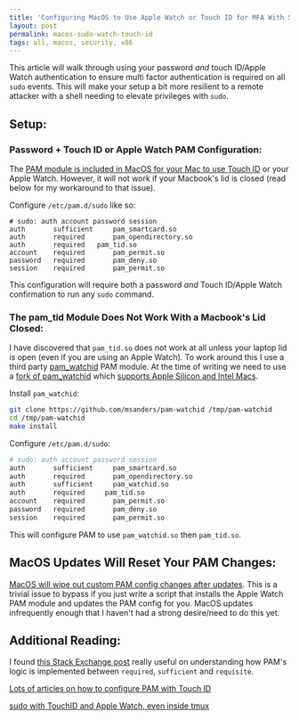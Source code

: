 ```yaml
---
title: 'Configuring MacOS to Use Apple Watch or Touch ID for MFA With Sudo'
layout: post
permalink: macos-sudo-watch-touch-id
tags: all, macos, security, x86
---
```



This article will walk through using your password _and_ touch ID/Apple Watch authentication to ensure multi factor authentication is required on all `sudo` events. This will make your setup a bit more resilient to a remote attacker with a shell needing to elevate privileges with `sudo`.

## Setup:

### Password + Touch ID or Apple Watch PAM Configuration:

The [PAM module is included in MacOS for your Mac to use Touch ID](https://opensource.apple.com/source/pam_modules/pam_modules-173.1.1/modules/pam_tid/pam_tid.c.auto.html) or your Apple Watch. However, it will not work if your Macbook's lid is closed (read below for my workaround to that issue). 

Configure `/etc/pam.d/sudo` like so:

```
# sudo: auth account password session
auth       sufficient     pam_smartcard.so
auth       required       pam_opendirectory.so
auth	   required	  pam_tid.so
account    required       pam_permit.so
password   required       pam_deny.so
session    required       pam_permit.so
```


This configuration will require both a password _and_ Touch ID/Apple Watch confirmation to run any `sudo` command.


### The pam_tid Module Does Not Work With a Macbook's Lid Closed:

I have discovered that `pam_tid.so` does not work at all unless your laptop lid is open (even if you are using an Apple Watch). To work around this I use a third party [pam_watchid](https://github.com/biscuitehh/pam-watchid) PAM module. At the time of writing we need to use a [fork of pam_watchid](https://github.com/msanders/pam-watchid) which [supports Apple Silicon and Intel Macs](https://github.com/biscuitehh/pam-watchid/pull/15).

Install `pam_watchid`:

```bash
git clone https://github.com/msanders/pam-watchid /tmp/pam-watchid
cd /tmp/pam-watchid
make install
```

Configure `/etc/pam.d/sudo`:

```bash
# sudo: auth account password session
auth       sufficient     pam_smartcard.so
auth       required       pam_opendirectory.so
auth       sufficient     pam_watchid.so
auth       required     pam_tid.so
account    required       pam_permit.so
password   required       pam_deny.so
session    required       pam_permit.so
```

This will configure PAM to use `pam_watchid.so` then `pam_tid.so`.



## MacOS Updates Will Reset Your PAM Changes:

[MacOS will wipe out custom PAM config changes after updates](https://github.com/biscuitehh/pam-watchid/issues/5). This is a trivial issue to bypass if you just write a script that installs the Apple Watch PAM module and updates the PAM config for you. MacOS updates infrequently enough that I haven't had a strong desire/need to do this yet.

## Additional Reading:

I found [this Stack Exchange post](https://unix.stackexchange.com/questions/106131/pam-required-and-sufficient-control-flag) really useful on understanding how PAM's logic is implemented between `required`, `sufficient` and `requisite`.

[Lots of articles on how to configure PAM with Touch ID](https://duckduckgo.com/?t=ffab&q=pam+sudo+touch+id+&ia=web)

[sudo with TouchID and Apple Watch, even inside tmux](https://andre.arko.net/2020/07/10/sudo-with-touchid-and-apple-watch-even-inside-tmux/)
